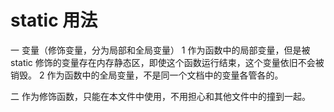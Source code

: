 # static 用法
一 变量（修饰变量，分为局部和全局变量）
1 作为函数中的局部变量，但是被static 修饰的变量存在内存静态区，即使这个函数运行结束，这个变量依旧不会被销毁。
2 作为函数中的全局变量，不是同一个文档中的变量各管各的。

二 作为修饰函数，只能在本文件中使用，不用担心和其他文件中的撞到一起。

